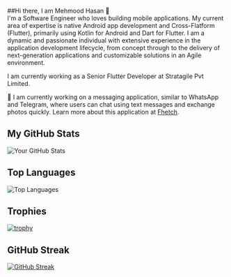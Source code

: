 
##Hi there, I am Mehmood Hasan 👋  
I'm a Software Engineer who loves building mobile applications. My current area of expertise is native Android app development and Cross-Flatform (Flutter), primarily using Kotlin for Android and Dart for Flutter. I am a dynamic and passionate individual with extensive experience in the application development lifecycle, from concept through to the delivery of next-generation applications and customizable solutions in an Agile environment.

I am currently working as a Senior Flutter Developer at Stratagile Pvt Limited.

🔭 I am currently working on a messaging application, similar to WhatsApp and Telegram, where users can chat using text messages and exchange photos quickly. Learn more about this application at [Fhetch](https://fhetch.com/).


## My GitHub Stats
![Your GitHub Stats](https://github-readme-stats.vercel.app/api?username=mehmoodusman&show_icons=true&theme=radical)

## Top Languages
![Top Languages](https://github-readme-stats.vercel.app/api/top-langs/?username=mehmoodusman&layout=compact&theme=radical)

## Trophies
[![trophy](https://github-profile-trophy.vercel.app/?username=mehmoodusman&theme=gruvbox)](https://github.com/ryo-ma/github-profile-trophy)

## GitHub Streak
[![GitHub Streak](https://github-readme-streak-stats.herokuapp.com/?user=mehmoodusman&theme=radical)](https://git.io/streak-stats)

<!--
**mehmoodusman/mehmoodusman** is a ✨ _special_ ✨ repository because its `README.md` (this file) appears on your GitHub profile.

Here are some ideas to get you started:

- 🔭 I’m currently working on ...
- 🌱 I’m currently learning ...
- 👯 I’m looking to collaborate on ...
- 🤔 I’m looking for help with ...
- 💬 Ask me about ...
- 📫 How to reach me: ...
- 😄 Pronouns: ...
- ⚡ Fun fact: ...
-->
